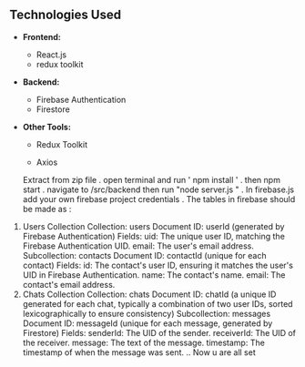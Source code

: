 ## Technologies Used

- **Frontend:**
  - React.js
  - redux toolkit 

- **Backend:**
  - Firebase Authentication
  - Firestore

- **Other Tools:**
  - Redux Toolkit

  - Axios
 


  Extract from zip file . 
open terminal and run   ' npm install ' .
then npm start .
navigate to /src/backend  then run "node server.js " .
In firebase.js add your own firebase project credentials . 
The   tables in firebase should be made as :
1. Users Collection
Collection: users
Document ID: userId (generated by Firebase Authentication)
Fields:
uid: The unique user ID, matching the Firebase Authentication UID.
email: The user's email address.
Subcollection: contacts
Document ID: contactId (unique for each contact)
Fields:
id: The contact's user ID, ensuring it matches the user's UID in Firebase Authentication.
name: The contact's name.
email: The contact's email address.
2. Chats Collection
Collection: chats
Document ID: chatId (a unique ID generated for each chat, typically a combination of two user IDs, sorted lexicographically to ensure consistency)
Subcollection: messages
Document ID: messageId (unique for each message, generated by Firestore)
Fields:
senderId: The UID of the sender.
receiverId: The UID of the receiver.
message: The text of the message.
timestamp: The timestamp of when the message was sent.  .. Now u are all set
